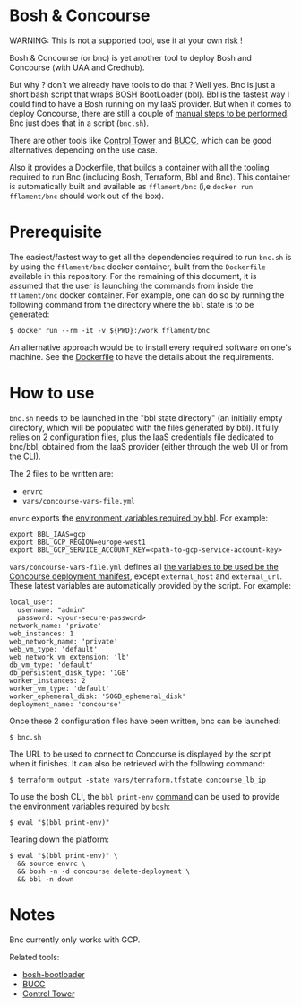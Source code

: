 Bosh & Concourse
================

WARNING: This is not a supported tool, use it at your own risk !

Bosh & Concourse (or bnc) is yet another tool to deploy Bosh and
Concourse (with UAA and Credhub).

But why ? don't we already have tools to do that ? Well yes. Bnc is
just a short bash script that wraps BOSH BootLoader (bbl). Bbl is the
fastest way I could find to have a Bosh running on my IaaS provider.
But when it comes to deploy Concourse, there are still a couple of
[manual steps to be performed][1]. Bnc just does that in a script
(`bnc.sh`).

There are other tools like [Control Tower][7] and [BUCC][3], which can
be good alternatives depending on the use case.

Also it provides a Dockerfile, that builds a container with all the
tooling required to run Bnc (including Bosh, Terraform, Bbl and
Bnc). This container is automatically built and available as
`fflament/bnc` (i,e `docker run fflament/bnc` should work out of the
box).


Prerequisite
============

The easiest/fastest way to get all the dependencies required to run
`bnc.sh` is by using the `fflament/bnc` docker container, built from
the `Dockerfile` available in this repository. For the remaining of
this document, it is assumed that the user is launching the commands
from inside the `fflament/bnc` docker container. For example, one can
do so by running the following command from the directory where the
`bbl` state is to be generated:

```
$ docker run --rm -it -v ${PWD}:/work fflament/bnc
```

An alternative approach would be to install every required software on
one's machine. See the [Dockerfile][6] to have the details about the
requirements.


How to use
==========

`bnc.sh` needs to be launched in the "bbl state directory" (an
initially empty directory, which will be populated with the files
generated by bbl). It fully relies on 2 configuration files, plus the
IaaS credentials file dedicated to bnc/bbl, obtained from the IaaS
provider (either through the web UI or from the CLI).

The 2 files to be written are:

* `envrc`
* `vars/concourse-vars-file.yml`

`envrc` exports the [environment variables required by bbl][4]. For
example:

```
export BBL_IAAS=gcp
export BBL_GCP_REGION=europe-west1
export BBL_GCP_SERVICE_ACCOUNT_KEY=<path-to-gcp-service-account-key>
```

`vars/concourse-vars-file.yml` defines all [the variables to be used
be the Concourse deployment manifest][1], except `external_host` and
`external_url`. These latest variables are automatically provided by
the script. For example:

```
local_user:
  username: "admin"
  password: <your-secure-password>
network_name: 'private'
web_instances: 1
web_network_name: 'private'
web_vm_type: 'default'
web_network_vm_extension: 'lb'
db_vm_type: 'default'
db_persistent_disk_type: '1GB'
worker_instances: 2
worker_vm_type: 'default'
worker_ephemeral_disk: '50GB_ephemeral_disk'
deployment_name: 'concourse'
```

Once these 2 configuration files have been written, bnc can be
launched:

```
$ bnc.sh
```

The URL to be used to connect to Concourse is displayed by the script
when it finishes. It can also be retrieved with the following command:

```
$ terraform output -state vars/terraform.tfstate concourse_lb_ip
```

To use the bosh CLI, the `bbl print-env` [command][5] can be used to
provide the environment variables required by `bosh`:

```
$ eval "$(bbl print-env)"
```

Tearing down the platform:

```
$ eval "$(bbl print-env)" \
  && source envrc \
  && bosh -n -d concourse delete-deployment \
  && bbl -n down
```


Notes
=====

Bnc currently only works with GCP.

Related tools:
* [bosh-bootloader][2]
* [BUCC][3]
* [Control Tower][7]


[1]: https://github.com/cloudfoundry/bosh-bootloader/blob/master/docs/concourse.md
[2]: https://github.com/cloudfoundry/bosh-bootloader
[3]: https://github.com/starkandwayne/bucc
[4]: https://github.com/cloudfoundry/bosh-bootloader/blob/master/docs/getting-started-gcp.md
[5]: https://github.com/cloudfoundry/bosh-bootloader/blob/master/docs/howto-target-bosh-director.md
[6]: https://github.com/FlorentFlament/bosh-n-concourse/blob/master/Dockerfile
[7]: https://github.com/EngineerBetter/control-tower